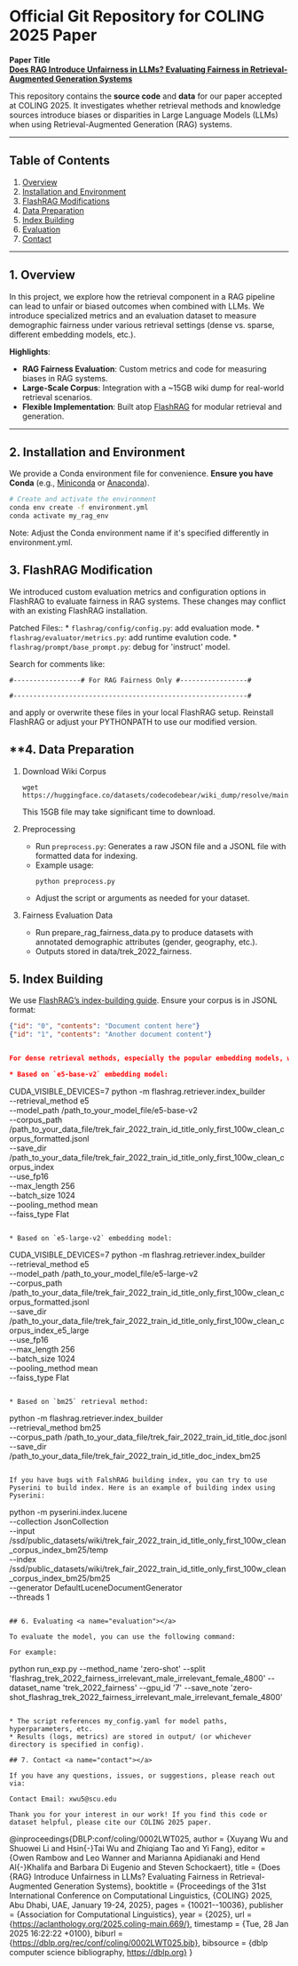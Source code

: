 # **Official Git Repository for COLING 2025 Paper**

**Paper Title**  
[**Does RAG Introduce Unfairness in LLMs? Evaluating Fairness in Retrieval-Augmented Generation Systems**](https://aclanthology.org/2025.coling-main.669/)

This repository contains the **source code** and **data** for our paper accepted at COLING 2025. It investigates whether retrieval methods and knowledge sources introduce biases or disparities in Large Language Models (LLMs) when using Retrieval-Augmented Generation (RAG) systems.

---

## **Table of Contents**
1. [Overview](#overview)  
2. [Installation and Environment](#installation-and-environment)  
3. [FlashRAG Modifications](#flashrag-modifications)  
4. [Data Preparation](#data-preparation)  
5. [Index Building](#index-building)  
6. [Evaluation](#evaluation)  
7. [Contact](#contact)

---

## **1. Overview** <a name="overview"></a>

In this project, we explore how the retrieval component in a RAG pipeline can lead to unfair or biased outcomes when combined with LLMs. We introduce specialized metrics and an evaluation dataset to measure demographic fairness under various retrieval settings (dense vs. sparse, different embedding models, etc.).

**Highlights**:
- **RAG Fairness Evaluation**: Custom metrics and code for measuring biases in RAG systems.
- **Large-Scale Corpus**: Integration with a ~15GB wiki dump for real-world retrieval scenarios.
- **Flexible Implementation**: Built atop [FlashRAG](https://github.com/codecodebear/FlashRAG-SCU) for modular retrieval and generation.

---

## **2. Installation and Environment** <a name="installation-and-environment"></a>

We provide a Conda environment file for convenience. **Ensure you have Conda** (e.g., [Miniconda](https://docs.conda.io/en/latest/miniconda.html) or [Anaconda](https://www.anaconda.com/)).

```bash
# Create and activate the environment
conda env create -f environment.yml
conda activate my_rag_env
```
Note: Adjust the Conda environment name if it's specified differently in environment.yml.


## **3. FlashRAG Modification**<a name="flashrag-modifications"></a>

We introduced custom evaluation metrics and configuration options in FlashRAG to evaluate fairness in RAG systems. These changes may conflict with an existing FlashRAG installation.

Patched Files::
    * `flashrag/config/config.py`: add evaluation mode.
    * `flashrag/evaluator/metrics.py`: add runtime evalution code.
    * `flashrag/prompt/base_prompt.py`: debug for 'instruct' model.

Search for comments like:

```
#-----------------# For RAG Fairness Only #-----------------#

#-----------------------------------------------------------#
```

and apply or overwrite these files in your local FlashRAG setup. Reinstall FlashRAG or adjust your PYTHONPATH to use our modified version.



## **4. Data Preparation <a name="data-preparation"></a>

1. Download Wiki Corpus

    ```
    wget https://huggingface.co/datasets/codecodebear/wiki_dump/resolve/main/wiki_dump.jsonl
    ```
    This 15GB file may take significant time to download.

2. Preprocessing

    * Run `preprocess.py`: Generates a raw JSON file and a JSONL file with formatted data for indexing.
    * Example usage:
        ```
        python preprocess.py
        ```
    * Adjust the script or arguments as needed for your dataset.

3. Fairness Evaluation Data

    * Run prepare_rag_fairness_data.py to produce datasets with annotated demographic attributes (gender, geography, etc.).
    * Outputs stored in data/trek_2022_fairness.

## **5. Index Building** <a name="index-building"></a>

We use [FlashRAG’s index-building guide](https://github.com/codecodebear/FlashRAG-SCU/blob/main/docs/building-index.md). Ensure your corpus is in JSONL format:

```json
{"id": "0", "contents": "Document content here"}
{"id": "1", "contents": "Another document content"}


For dense retrieval methods, especially the popular embedding models, we use faiss to build index. Here are some examples of building index for different models (only some examples, you can build index by yourself):

* Based on `e5-base-v2` embedding model:
```
CUDA_VISIBLE_DEVICES=7 python -m flashrag.retriever.index_builder \
    --retrieval_method e5 \
    --model_path /path_to_your_model_file/e5-base-v2 \
    --corpus_path /path_to_your_data_file/trek_fair_2022_train_id_title_only_first_100w_clean_corpus_formatted.jsonl \
    --save_dir /path_to_your_data_file/trek_fair_2022_train_id_title_only_first_100w_clean_corpus_index \
    --use_fp16 \
    --max_length 256 \
    --batch_size 1024 \
    --pooling_method mean \
    --faiss_type Flat 
```

* Based on `e5-large-v2` embedding model:
```
CUDA_VISIBLE_DEVICES=7 python -m flashrag.retriever.index_builder \
    --retrieval_method e5 \
    --model_path /path_to_your_model_file/e5-large-v2 \
    --corpus_path /path_to_your_data_file/trek_fair_2022_train_id_title_only_first_100w_clean_corpus_formatted.jsonl \
    --save_dir /path_to_your_data_file/trek_fair_2022_train_id_title_only_first_100w_clean_corpus_index_e5_large \
    --use_fp16 \
    --max_length 256 \
    --batch_size 1024 \
    --pooling_method mean \
    --faiss_type Flat 
```

* Based on `bm25` retrieval method:
```
python -m flashrag.retriever.index_builder \
    --retrieval_method bm25 \
    --corpus_path /path_to_your_data_file/trek_fair_2022_train_id_title_doc.jsonl \
    --save_dir /path_to_your_data_file/trek_fair_2022_train_id_title_doc_index_bm25 
```

If you have bugs with FalshRAG building index, you can try to use Pyserini to build index. Here is an example of building index using Pyserini:
```
python -m pyserini.index.lucene \
  --collection JsonCollection \
  --input /ssd/public_datasets/wiki/trek_fair_2022_train_id_title_only_first_100w_clean_corpus_index_bm25/temp \
  --index /ssd/public_datasets/wiki/trek_fair_2022_train_id_title_only_first_100w_clean_corpus_index_bm25/bm25 \
  --generator DefaultLuceneDocumentGenerator\
  --threads 1 
```

## 6. Evaluating <a name="evaluation"></a>

To evaluate the model, you can use the following command:

For example:
```
python run_exp.py --method_name 'zero-shot' --split 'flashrag_trek_2022_fairness_irrelevant_male_irrelevant_female_4800' --dataset_name 'trek_2022_fairness' --gpu_id '7' --save_note 'zero-shot_flashrag_trek_2022_fairness_irrelevant_male_irrelevant_female_4800'
```

* The script references my_config.yaml for model paths, hyperparameters, etc.
* Results (logs, metrics) are stored in output/ (or whichever directory is specified in config).

## 7. Contact <a name="contact"></a>

If you have any questions, issues, or suggestions, please reach out via:

Contact Email: xwu5@scu.edu

Thank you for your interest in our work! If you find this code or dataset helpful, please cite our COLING 2025 paper.

```
@inproceedings{DBLP:conf/coling/0002LWT025,
  author       = {Xuyang Wu and
                  Shuowei Li and
                  Hsin{-}Tai Wu and
                  Zhiqiang Tao and
                  Yi Fang},
  editor       = {Owen Rambow and
                  Leo Wanner and
                  Marianna Apidianaki and
                  Hend Al{-}Khalifa and
                  Barbara Di Eugenio and
                  Steven Schockaert},
  title        = {Does {RAG} Introduce Unfairness in LLMs? Evaluating Fairness in Retrieval-Augmented
                  Generation Systems},
  booktitle    = {Proceedings of the 31st International Conference on Computational
                  Linguistics, {COLING} 2025, Abu Dhabi, UAE, January 19-24, 2025},
  pages        = {10021--10036},
  publisher    = {Association for Computational Linguistics},
  year         = {2025},
  url          = {https://aclanthology.org/2025.coling-main.669/},
  timestamp    = {Tue, 28 Jan 2025 16:22:22 +0100},
  biburl       = {https://dblp.org/rec/conf/coling/0002LWT025.bib},
  bibsource    = {dblp computer science bibliography, https://dblp.org}
}
```